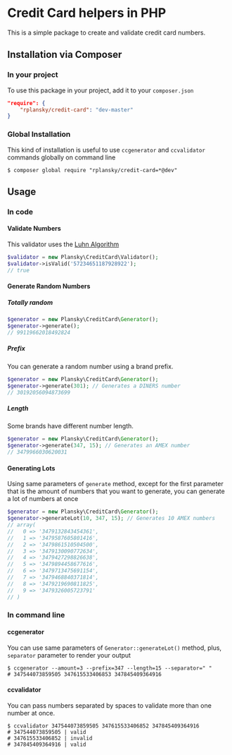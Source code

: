 # Credit Card helpers in PHP

This is a simple package to create and validate credit card numbers.

## Installation via Composer

### In your project

To use this package in your project, add it to your `composer.json`

```json
"require": {
    "rplansky/credit-card": "dev-master"
}
```

### Global Installation

This kind of installation is useful to use `ccgenerator` and `ccvalidator`
commands globally on command line

```shell
$ composer global require "rplansky/credit-card=*@dev"
```

## Usage

### In code

#### Validate Numbers

This validator uses the [Luhn Algorithm](http://en.wikipedia.org/wiki/Luhn_algorithm)

```php
$validator = new Plansky\CreditCard\Validator();
$validator->isValid('57234651187928922');
// true
```

#### Generate Random Numbers

##### Totally random

```php
$generator = new Plansky\CreditCard\Generator();
$generator->generate();
// 99119662018492824
```

##### Prefix

You can generate a random number using a brand prefix.

```php
$generator = new Plansky\CreditCard\Generator();
$generator->generate(301); // Generates a DINERS number
// 30192056094873699
```

##### Length

Some brands have different number length.

```php
$generator = new Plansky\CreditCard\Generator();
$generator->generate(347, 15); // Generates an AMEX number
// 3479966030620031
```

#### Generating Lots

Using same parameters of `generate` method, except for the first parameter that
is the amount of numbers that you want to generate, you can generate a lot of
numbers at once

```php
$generator = new Plansky\CreditCard\Generator();
$generator->generateLot(10, 347, 15); // Generates 10 AMEX numbers
// array(
//   0 => '3479132843454361',
//   1 => '3479587605801416',
//   2 => '3479861510504500',
//   3 => '3479130090772634',
//   4 => '3479427298826638',
//   5 => '3479894458677616',
//   6 => '3479713475691154',
//   7 => '3479468840371814',
//   8 => '3479219690811825',
//   9 => '3479326005723791'
// )
```

### In command line

#### ccgenerator

You can use same parameters of `Generator::generateLot()` method, plus,
`separator` parameter to render your output

```shell
$ ccgenerator --amount=3 --prefix=347 --length=15 --separator=" "
# 347544073859505 347615533406853 347845409364916
```

#### ccvalidator

You can pass numbers separated by spaces to validate more than one number at
once.

```shell
$ ccvalidator 347544073859505 347615533406852 347845409364916
# 347544073859505 | valid
# 347615533406852 | invalid
# 347845409364916 | valid
```
